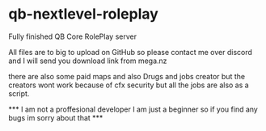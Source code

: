 # qb-nextlevel-roleplay
Fully finished QB Core RolePlay server



All files are to big to upload on GitHub so please contact me over discord and I will send you download link from mega.nz



there are also some paid maps and also Drugs and jobs creator but the creators wont work because of cfx security but all the jobs are also as a script.



*** I am not a proffesional developer I am just a beginner so if you find any bugs im sorry about that ***

